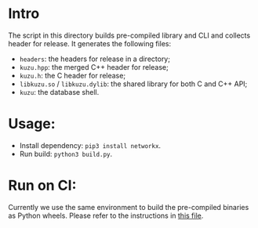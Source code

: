 # Intro
The script in this directory builds pre-compiled library and CLI and collects header for release. It generates the following files:
- `headers`: the headers for release in a directory;
- `kuzu.hpp`: the merged C++ header for release;
- `kuzu.h`: the C header for release;
- `libkuzu.so` / `libkuzu.dylib`: the shared library for both C and C++ API;
- `kuzu`: the database shell.
# Usage:
- Install dependency: `pip3 install networkx`.
- Run build: `python3 build.py`.
# Run on CI:
Currently we use the same environment to build the pre-compiled binaries as Python wheels. Please refer to the instructions in [this file](../pip-package/README.md).
